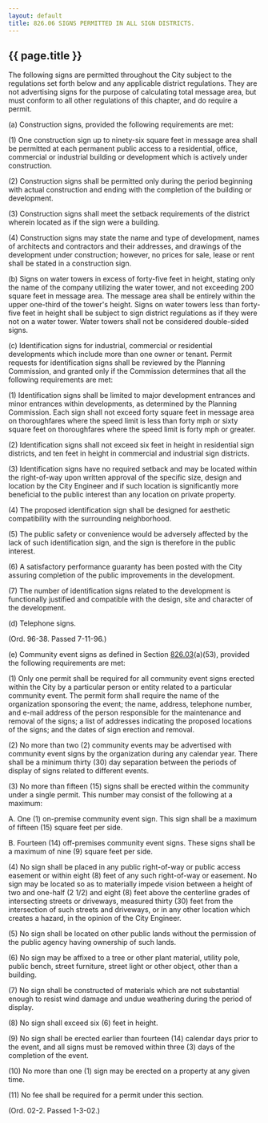 ```yaml
---
layout: default 
title: 826.06 SIGNS PERMITTED IN ALL SIGN DISTRICTS.
---
```


{{ page.title }}
----------------

The following signs are permitted throughout the City subject to the
regulations set forth below and any applicable district regulations.
They are not advertising signs for the purpose of calculating total
message area, but must conform to all other regulations of this chapter,
and do require a permit.

​(a) Construction signs, provided the following requirements are met:

​(1) One construction sign up to ninety-six square feet in message area
shall be permitted at each permanent public access to a residential,
office, commercial or industrial building or development which is
actively under construction.

​(2) Construction signs shall be permitted only during the period
beginning with actual construction and ending with the completion of the
building or development.

​(3) Construction signs shall meet the setback requirements of the
district wherein located as if the sign were a building.

​(4) Construction signs may state the name and type of development,
names of architects and contractors and their addresses, and drawings of
the development under construction; however, no prices for sale, lease
or rent shall be stated in a construction sign.

​(b) Signs on water towers in excess of forty-five feet in height,
stating only the name of the company utilizing the water tower, and not
exceeding 200 square feet in message area. The message area shall be
entirely within the upper one-third of the tower's height. Signs on
water towers less than forty-five feet in height shall be subject to
sign district regulations as if they were not on a water tower. Water
towers shall not be considered double-sided signs.

​(c) Identification signs for industrial, commercial or residential
developments which include more than one owner or tenant. Permit
requests for identification signs shall be reviewed by the Planning
Commission, and granted only if the Commission determines that all the
following requirements are met:

​(1) Identification signs shall be limited to major development
entrances and minor entrances within developments, as determined by the
Planning Commission. Each sign shall not exceed forty square feet in
message area on thoroughfares where the speed limit is less than forty
mph or sixty square feet on thoroughfares where the speed limit is forty
mph or greater.

​(2) Identification signs shall not exceed six feet in height in
residential sign districts, and ten feet in height in commercial and
industrial sign districts.

​(3) Identification signs have no required setback and may be located
within the right-of-way upon written approval of the specific size,
design and location by the City Engineer and if such location is
significantly more beneficial to the public interest than any location
on private property.

​(4) The proposed identification sign shall be designed for aesthetic
compatibility with the surrounding neighborhood.

​(5) The public safety or convenience would be adversely affected by the
lack of such identification sign, and the sign is therefore in the
public interest.

​(6) A satisfactory performance guaranty has been posted with the City
assuring completion of the public improvements in the development.

​(7) The number of identification signs related to the development is
functionally justified and compatible with the design, site and
character of the development.

​(d) Telephone signs.

(Ord. 96-38. Passed 7-11-96.)

​(e) Community event signs as defined in Section
[826.03](3a2f3d6a.html)(a)(53), provided the following requirements are
met:

​(1) Only one permit shall be required for all community event signs
erected within the City by a particular person or entity related to a
particular community event. The permit form shall require the name of
the organization sponsoring the event; the name, address, telephone
number, and e-mail address of the person responsible for the maintenance
and removal of the signs; a list of addresses indicating the proposed
locations of the signs; and the dates of sign erection and removal.

​(2) No more than two (2) community events may be advertised with
community event signs by the organization during any calendar year.
There shall be a minimum thirty (30) day separation between the periods
of display of signs related to different events.

​(3) No more than fifteen (15) signs shall be erected within the
community under a single permit. This number may consist of the
following at a maximum:

A. One (1) on-premise community event sign. This sign shall be a maximum
of fifteen (15) square feet per side.

B. Fourteen (14) off-premises community event signs. These signs shall
be a maximum of nine (9) square feet per side.

​(4) No sign shall be placed in any public right-of-way or public access
easement or within eight (8) feet of any such right-of-way or easement.
No sign may be located so as to materially impede vision between a
height of two and one-half (2 1/2) and eight (8) feet above the
centerline grades of intersecting streets or driveways, measured thirty
(30) feet from the intersection of such streets and driveways, or in any
other location which creates a hazard, in the opinion of the City
Engineer.

​(5) No sign shall be located on other public lands without the
permission of the public agency having ownership of such lands.

​(6) No sign may be affixed to a tree or other plant material, utility
pole, public bench, street furniture, street light or other object,
other than a building.

​(7) No sign shall be constructed of materials which are not substantial
enough to resist wind damage and undue weathering during the period of
display.

​(8) No sign shall exceed six (6) feet in height.

​(9) No sign shall be erected earlier than fourteen (14) calendar days
prior to the event, and all signs must be removed within three (3) days
of the completion of the event.

​(10) No more than one (1) sign may be erected on a property at any
given time.

​(11) No fee shall be required for a permit under this section.

(Ord. 02-2. Passed 1-3-02.)

